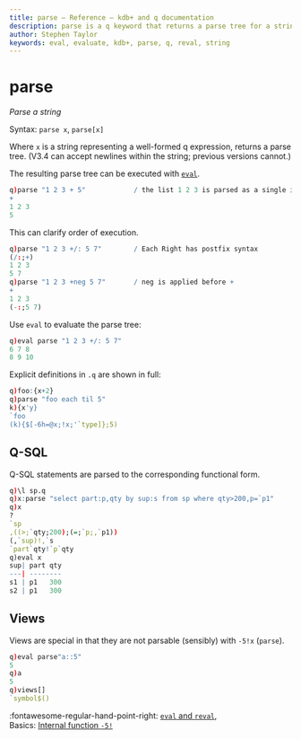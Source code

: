 ```yaml
---
title: parse – Reference – kdb+ and q documentation
description: parse is a q keyword that returns a parse tree for a string expression.
author: Stephen Taylor
keywords: eval, evaluate, kdb+, parse, q, reval, string
---
```

# parse 






_Parse a string_

Syntax: `parse x`, `parse[x]`

Where `x` is a string representing a well-formed q expression, returns a parse tree. (V3.4 can accept newlines within the string; previous versions cannot.)

The resulting parse tree can be executed with [`eval`](eval.md).

```q
q)parse "1 2 3 + 5"            / the list 1 2 3 is parsed as a single item
+
1 2 3
5
```

This can clarify order of execution.

```q
q)parse "1 2 3 +/: 5 7"        / Each Right has postfix syntax
(/:;+)
1 2 3
5 7
q)parse "1 2 3 +neg 5 7"       / neg is applied before +
+
1 2 3
(-:;5 7)
```

<!-- 
K expressions should be prefixed with `"k)"`, e.g.
```q
q)parse "k)!10"
!:
10
```
 -->
Use `eval` to evaluate the parse tree:

```q
q)eval parse "1 2 3 +/: 5 7"
6 7 8
8 9 10
```

Explicit definitions in `.q` are shown in full:

```q
q)foo:{x+2}
q)parse "foo each til 5"
k){x'y}
`foo
(k){$[-6h=@x;!x;'`type]};5)
```


## Q-SQL

Q-SQL statements are parsed to the corresponding functional form.

```q
q)\l sp.q
q)x:parse "select part:p,qty by sup:s from sp where qty>200,p=`p1"
q)x
?
`sp
,((>;`qty;200);(=;`p;,`p1))
(,`sup)!,`s
`part`qty!`p`qty
q)eval x
sup| part qty
---| --------
s1 | p1   300
s2 | p1   300
```


## Views

Views are special in that they are not parsable (sensibly) with `-5!x` (`parse`).

```q
q)eval parse"a::5"
5
q)a
5
q)views[]
`symbol$()
```



:fontawesome-regular-hand-point-right:
[`eval` and `reval`](eval.md),  
Basics: [Internal function `-5!`](../basics/internal.md)

